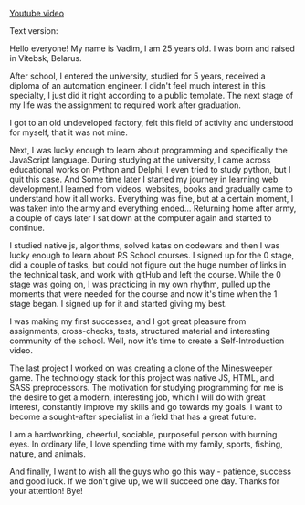 [Youtube video](https://www.youtube.com/watch?v=cDU_NU6R2jM)

Text version:

Hello everyone!
My name is Vadim, I am 25 years old. I was born and raised in Vitebsk, Belarus.

After school, I entered the university, studied for 5 years, received a diploma of an automation engineer.
I didn't feel much interest in this specialty, I just did it right according to a public template.
The next stage of my life was the assignment to required work after graduation.

I got to an old undeveloped factory, felt this field of activity and understood for myself, that it was not mine.

Next, I was lucky enough to learn about programming and specifically the JavaScript language.
During studying at the university, I came across educational works on Python and Delphi, I even tried to study python, but I quit this case.
And Some time later I started my journey in learning web development.I learned from videos, websites, books and gradually came to understand how it all works.
Everything was fine, but at a certain moment, I was taken into the army and everything ended...
Returning home after army, a couple of days later I sat down at the computer again and started to continue.

I studied native js, algorithms, solved katas on codewars and then I was lucky enough to learn about RS School courses.
I signed up for the 0 stage, did a couple of tasks, but could not figure out the huge number of links in the technical task,
and work with gitHub and left the course. While the 0 stage was going on, I was practicing in my own rhythm, pulled up the moments that were
needed for the course and now it's time when the 1 stage began. I signed up for it and started giving my best.

I was making my first successes, and I got great pleasure from assignments, cross-checks, tests, structured material and interesting community
of the school. Well, now it's time to create a Self-Introduction video.

The last project I worked on was creating a clone of the Minesweeper game. The technology stack for this project was native JS, HTML, and SASS preprocessors.
The motivation for studying programming for me is the desire to get a modern, interesting job,
which I will do with great interest, constantly improve my skills and go towards my goals. I want to become a sought-after specialist in a field that has a great future.

I am a hardworking, cheerful, sociable, purposeful person with burning eyes.
In ordinary life, I love spending time with my family, sports, fishing, nature, and animals.

And finally, I want to wish all the guys who go this way - patience, success and good luck. If we don't give up, we will succeed one day.
Thanks for your attention! Bye!
